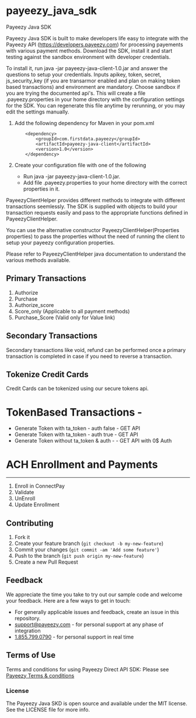 # payeezy_java_sdk
Payeezy Java SDK

Payeezy Java SDK is built to make developers life easy to integrate with the Payeezy API (https://developers.payeezy.com) for processing payements with various payment methods. Download the SDK, install it and start testing against the sandbox environment with developer credentials.

To install it, run java -jar payeezy-java-client-1.0.jar and answer the questions to setup your credentials. Inputs apikey, token, secret, js_security_key (if you are transarmor enabled and plan on making token based transactions) and environment are mandatory. Choose sandbox if you are trying the documented api's. This will create a file .payeezy.properties in your home directory with the configuration settings for the SDK.  You can regenerate this file anytime by rerunning, or you may edit the settings manually.

1) Add the following dependency for Maven in your pom.xml

	```
		<dependency>
			<groupId>com.firstdata.payeezy</groupId>
			<artifactId>payeezy-java-client</artifactId>
			<version>1.0</version>
		</dependency>
	```

2) Create your configuration file with one of the following
	* Run java -jar payeezy-java-client-1.0.jar.	
	* Add file .payeezy.properties to your home directory with the correct properties in it.

PayeezyClientHelper provides different methods to integrate with different transactions seemlessly. The SDK is supplied with objects to build your transaction requests easily and pass to the appropriate functions defined in PayeezyClientHelper.

You can use the alternative constructor PayeezyClientHelper(Properties properties) to pass the properties without the need of running the client to setup your payeezy configuration properties.

Please refer to PayeezyClientHelper java documentation to understand the various methods available.

Primary Transactions
-------------------------
1) Authorize
2) Purchase
3) Authorize_score
4) Score_only (Applicable to all payment methods)
5) Purchase_Score (Valid only for Value link)


Secondary Transactions
-------------------------
Secondary transactions like void, refund can be performed once a primary transaction is completed in case if you need to reverse a transaction.

Tokenize Credit Cards
-----------------------
Credit Cards can be tokenized using our secure tokens api.

# TokenBased Transactions - 
*	Generate Token with ta_token - auth false - GET API
*	Generate Token with ta_token - auth true - GET API
*	Generate Token without  ta_token & auth -  - GET API with 0$ Auth

# ACH Enrollment and Payments
----------------------------
1) Enroll in ConnectPay
2) Validate
3) UnEnroll
4) Update Enrollment

## Contributing

1. Fork it 
2. Create your feature branch (`git checkout -b my-new-feature`)
3. Commit your changes (`git commit -am 'Add some feature'`)
4. Push to the branch (`git push origin my-new-feature`)
5. Create a new Pull Request  


## Feedback
We appreciate the time you take to try out our sample code and welcome your feedback. Here are a few ways to get in touch:
* For generally applicable issues and feedback, create an issue in this repository.
* support@payeezy.com - for personal support at any phase of integration
* [1.855.799.0790](tel:+18557990790)  - for personal support in real time 

## Terms of Use
Terms and conditions for using Payeezy Direct API SDK: Please see [Payeezy Terms & conditions](https://developer.payeezy.com/terms-use)
 
### License
The Payeezy Java SKD is open source and available under the MIT license. See the LICENSE file for more info.

